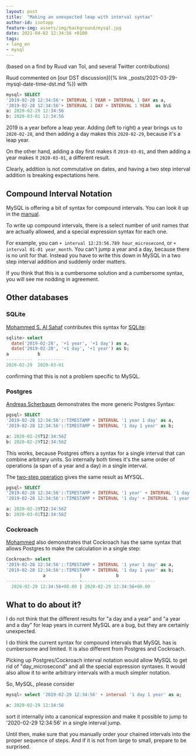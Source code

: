 ```yaml
---
layout: post
title:  "Making an unexpected leap with interval syntax"
author-id: isotopp
feature-img: assets/img/background/mysql.jpg
date: 2021-04-02 12:34:56 +0100
tags:
- lang_en
- mysql
---
```


(based on a find by Ruud van Tol, and several Twitter contributions)

Ruud commented on [our DST discussion]({% link _posts/2021-03-29-mysql-date-time-dst.md %}) with

```sql
mysql> SELECT 
'2019-02-28 12:34:56'+ INTERVAL 1 YEAR + INTERVAL 1 DAY as a, 
'2019-02-28 12:34:56'+ INTERVAL 1 DAY + INTERVAL 1 YEAR  as b\G
a: 2020-02-29 12:34:56
b: 2020-03-01 12:34:56
```

2019 is a year before a leap year. Adding (left to right) a year brings us to `2020-02-28`, and then adding a day makes this `2020-02-29`, because it's a leap year.

On the other hand, adding a day first makes it `2019-03-01`, and then adding a year makes it `2020-03-01`, a different result.

Clearly, addition is not commutative on dates, and having a two step interval addition is breaking expectations here.

## Compound Interval Notation

MySQL is offering a bit of syntax for compound intervals. You can look it up in the [manual](https://dev.mysql.com/doc/refman/8.0/en/expressions.html#temporal-intervals).

To write up compound intervals, there is a select number of unit names that are actually allowed, and a special expression syntax for each one.

For example, you can `+ interval 12:23:56.789 hour_microsecond`, or `+ interval 01-01 year_month`. You can't jump a year and a day, because there is no unit for that. Instead you have to write this down in MySQL in a two step interval addition and suddenly order matters.

If you think that this is a cumbersome solution and a cumbersome syntax, you will see me nodding in agreement.

## Other databases

### SQLite

[Mohammed S. Al Sahaf](https://twitter.com/MohammedSahaf/status/1377771663350173705) contributes this syntax for [SQLite](https://sqlite.org/lang_datefunc.html):

```sql
sqlite> select
  date('2019-02-28', '+1 year', '+1 day') as a,
  date('2019-02-28', '+1 day', '+1 year') as b;
a           b
----------  ----------
2020-02-29  2020-03-01
```

confirming that this is not a problem specific to MySQL.

### Postgres

[Andreas Scherbaum](https://twitter.com/ascherbaum/status/1377617850509180932) demonstrates the more generic Postgres Syntax:

```sql
pgsql> SELECT 
'2019-02-28 12:34:56'::TIMESTAMP + INTERVAL '1 year 1 day' as a,
'2019-02-28 12:34:56'::TIMESTAMP + INTERVAL '1 day 1 year' as b;

a: 2020-02-29T12:34:56Z	
b: 2020-02-29T12:34:56Z	
```

This works, because Postgres offers a syntax for a single interval that can combine arbitrary units. So internally both times it's the same order of operations (a span of a year and a day) in a single interval.

The [two-step operation](http://sqlfiddle.com/#!17/76411/3/0) gives the same result as MYSQL.

```sql
pgsql> SELECT 
'2019-02-28 12:34:56'::TIMESTAMP + INTERVAL '1 year' + INTERVAL '1 day' as a,
'2019-02-28 12:34:56'::TIMESTAMP + INTERVAL '1 day' + INTERVAL '1 year' as b;

a: 2020-02-29T12:34:56Z	
b: 2020-03-01T12:34:56Z
```

### Cockroach

[Mohammed](https://twitter.com/MohammedSahaf/status/1377772984585367553) also demonstrates that Cockroach has the same syntax that allows Postgres to make the calculation in a single step:

```sql
Cockroach> select
'2019-02-28 12:34:56'::TIMESTAMP + INTERVAL '1 year 1 day' as a,
'2019-02-28 12:34:56'::TIMESTAMP + INTERVAL '1 day 1 year' as b;
              a             |             b
----------------------------+----------------------------
  2020-02-29 12:34:56+00.00 | 2020-02-29 12:34:56+00.00
```

## What to do about it?

I do not think that the different results for "a day and a year" and "a year and a day" for leap years in current MySQL are a bug, but they are certainly unexpected.

I do think the current syntax for compound intervals that MySQL has is cumbersome and limited. It is also different from Postgres and Cockroach.

Picking up Postgres/Cockroach interval notation would allow MySQL to get rid of "day_microsecond" and all the special expression syntaxes. It would also allow it to write arbitrary intervals with a much simpler notation.

So, MySQL, please consider

```sql
mysql> select '2019-02-29 12:34:56' + interval '1 day 1 year' as a;

a: 2020-02-29 12:34:56
```

sort it internally into a canonical expression and make it possible to jump to '2020-02-29 12:34:56' in a single interval jump.

Until then, make sure that you manually order your chained intervals into the proper sequence of steps. And if it is not from large to small, prepare to be surprised.
